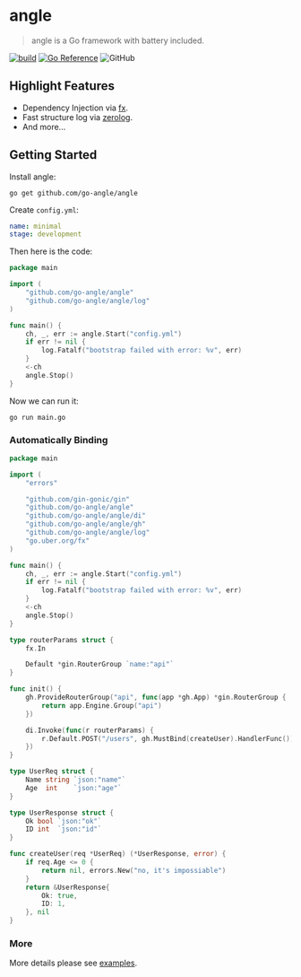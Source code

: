 # angle

> angle is a Go framework with battery included.

[![build](https://github.com/go-angle/angle/actions/workflows/build.yml/badge.svg)](https://github.com/go-angle/angle/actions/workflows/build.yml)
[![Go Reference](https://pkg.go.dev/badge/github.com/go-angle/angle.svg)](https://pkg.go.dev/github.com/go-angle/angle)
![GitHub](https://img.shields.io/github/license/go-angle/angle)

## Highlight Features

- Dependency Injection via [fx](https://pkg.go.dev/go.uber.org/fx).
- Fast structure log via [zerolog](https://github.com/rs/zerolog#benchmarks).
- And more...

## Getting Started

Install angle:

``` shell
go get github.com/go-angle/angle
```

Create `config.yml`:

``` yaml
name: minimal
stage: development
```

Then here is the code:

``` go
package main

import (
	"github.com/go-angle/angle"
	"github.com/go-angle/angle/log"
)

func main() {
	ch, _, err := angle.Start("config.yml")
	if err != nil {
		log.Fatalf("bootstrap failed with error: %v", err)
	}
	<-ch
	angle.Stop()
}
```


Now we can run it:

``` shell
go run main.go
```

### Automatically Binding

``` go
package main

import (
	"errors"

	"github.com/gin-gonic/gin"
	"github.com/go-angle/angle"
	"github.com/go-angle/angle/di"
	"github.com/go-angle/angle/gh"
	"github.com/go-angle/angle/log"
	"go.uber.org/fx"
)

func main() {
	ch, _, err := angle.Start("config.yml")
	if err != nil {
		log.Fatalf("bootstrap failed with error: %v", err)
	}
	<-ch
	angle.Stop()
}

type routerParams struct {
	fx.In

	Default *gin.RouterGroup `name:"api"`
}

func init() {
	gh.ProvideRouterGroup("api", func(app *gh.App) *gin.RouterGroup {
		return app.Engine.Group("api")
	})

	di.Invoke(func(r routerParams) {
		r.Default.POST("/users", gh.MustBind(createUser).HandlerFunc())
	})
}

type UserReq struct {
	Name string `json:"name"`
	Age  int    `json:"age"`
}

type UserResponse struct {
	Ok bool `json:"ok"`
	ID int  `json:"id"`
}

func createUser(req *UserReq) (*UserResponse, error) {
	if req.Age <= 0 {
		return nil, errors.New("no, it's impossiable")
	}
	return &UserResponse{
		Ok: true,
		ID: 1,
	}, nil
}

```

### More

More details please see [examples](examples).
